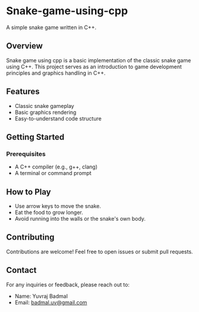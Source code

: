 # Snake-game-using-cpp

A simple snake game written in C++.

## Overview

Snake game using cpp is a basic implementation of the classic snake game using C++. This project serves as an introduction to game development principles and graphics handling in C++.

## Features

- Classic snake gameplay
- Basic graphics rendering
- Easy-to-understand code structure

## Getting Started

### Prerequisites

- A C++ compiler (e.g., g++, clang)
- A terminal or command prompt

## How to Play

- Use arrow keys to move the snake.
- Eat the food to grow longer.
- Avoid running into the walls or the snake's own body.

## Contributing

Contributions are welcome! Feel free to open issues or submit pull requests.

## Contact
For any inquiries or feedback, please reach out to:

- Name: Yuvraj Badmal
- Email: badmal.uv@gmail.com
